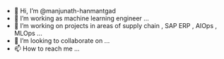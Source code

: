 - 👋 Hi, I’m @manjunath-hanmantgad
- 👀 I’m working as machine learning engineer ...
- 🌱 I’m working on projects in areas of supply chain , SAP ERP , AIOps , MLOps ...
- 💞️ I’m looking to collaborate on ...
- 📫 How to reach me ...

<!---
manjunath-hanmantgad/manjunath-hanmantgad is a ✨ special ✨ repository because its `README.md` (this file) appears on your GitHub profile.
You can click the Preview link to take a look at your changes.
--->
